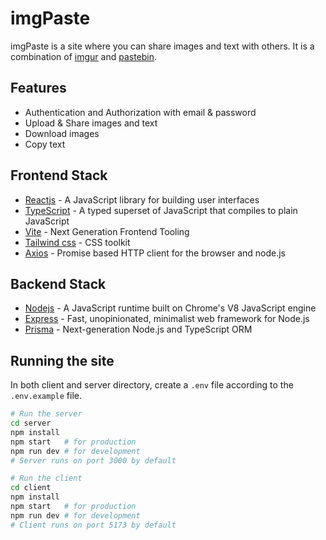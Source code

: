 # imgPaste

imgPaste is a site where you can share images and text with others. It is a combination of [imgur](https://imgur.com) and [pastebin](https://pastebin.com).

## Features

- Authentication and Authorization with email & password
- Upload & Share images and text
- Download images
- Copy text

## Frontend Stack

- [Reactjs](https://reactjs.org) - A JavaScript library for building user interfaces
- [TypeScript](https://www.typescriptlang.org) - A typed superset of JavaScript that compiles to plain JavaScript
- [Vite](https://vitejs.dev) - Next Generation Frontend Tooling
- [Tailwind css](https://tailwindcss.com) - CSS toolkit
- [Axios](https://axios-http.com) - Promise based HTTP client for the browser and node.js

## Backend Stack

- [Nodejs](https://nodejs.org) - A JavaScript runtime built on Chrome's V8 JavaScript engine
- [Express](https://expressjs.com) - Fast, unopinionated, minimalist web framework for Node.js
- [Prisma](https://www.prisma.io) - Next-generation Node.js and TypeScript ORM

## Running the site

In both client and server directory, create a `.env` file according to the `.env.example` file.

```bash
# Run the server
cd server
npm install
npm start   # for production
npm run dev # for development
# Server runs on port 3000 by default

# Run the client
cd client
npm install
npm start   # for production
npm run dev # for development
# Client runs on port 5173 by default
```

